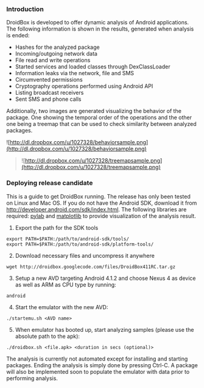 ### Introduction ###
DroidBox is developed to offer dynamic analysis of Android applications. The following information is shown in the results, generated when analysis is ended:

  * Hashes for the analyzed package
  * Incoming/outgoing network data
  * File read and write operations
  * Started services and loaded classes through DexClassLoader
  * Information leaks via the network, file and SMS
  * Circumvented permissions
  * Cryptography operations performed using Android API
  * Listing broadcast receivers
  * Sent SMS and phone calls

Additionally, two images are generated visualizing the behavior of the package. One showing the temporal order of the operations and the other one being a treemap that can be used to check similarity between analyzed packages.

![http://dl.dropbox.com/u/1027328/behaviorsample.png](http://dl.dropbox.com/u/1027328/behaviorsample.png)
> ![http://dl.dropbox.com/u/1027328/treemapsample.png](http://dl.dropbox.com/u/1027328/treemapsample.png)

### Deploying release candidate ###
This is a guide to get DroidBox running. The release has only been
tested on Linux and Mac OS. If you do not have the Android SDK, download it from http://developer.android.com/sdk/index.html. The following libraries are required: <a href='http://www.scipy.org/PyLab'>pylab</a> and <a href='http://matplotlib.sourceforge.net/'>matplotlib</a> to provide visualization of the analysis result.

1. Export the path for the SDK tools

```
export PATH=$PATH:/path/to/android-sdk/tools/
export PATH=$PATH:/path/to/android-sdk/platform-tools/
```

2. Download necessary files and uncompress it anywhere
```
wget http://droidbox.googlecode.com/files/DroidBox411RC.tar.gz
```

3. Setup a new AVD targeting Android 4.1.2 and choose Nexus 4 as device as well as ARM as CPU type by running:
```
android 
```

4. Start the emulator with the new AVD:
```
./startemu.sh <AVD name>
```

5. When emulator has booted up, start analyzing samples (please use the absolute path to the apk):
```
./droidbox.sh <file.apk> <duration in secs (optional)> 
```

The analysis is currently not automated except for installing and starting packages. Ending the analysis is simply done by pressing Ctrl-C. A package will also be implemented soon to populate the emulator with data prior to performing analysis.
